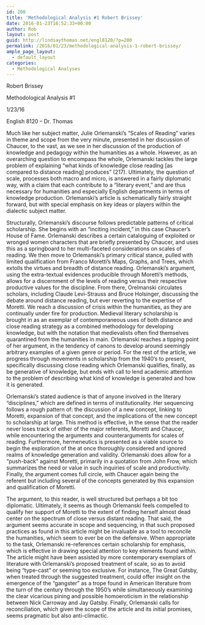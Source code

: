 ```yaml
---
id: 200
title: 'Methodological Analysis #1 Robert Brissey'
date: 2016-01-23T16:52:33+00:00
author: Rob
layout: post
guid: http://lindsaythomas.net/engl8120/?p=200
permalink: /2016/01/23/methodological-analysis-1-robert-brissey/
ample_page_layout:
  - default_layout
categories:
  - Methodological Analyses
---
```

Robert Brissey
  
Methodological Analysis #1
  
1/23/16
  
English 8120 – Dr. Thomas

Much like her subject matter, Julie Orlemanski’s “Scales of Reading” varies in theme and scope from the very minute, presented in her discussion of Chaucer, to the vast, as we see in her discussion of the production of knowledge and pedagogy within the humanities as a whole. However, as an overarching question to encompass the whole, Orlemanski tackles the large problem of explaining “what kinds of knowledge close reading [as compared to distance reading] produces” (217). Ultimately, the question of scale, processes both macro and micro, is answered in a fairly diplomatic way, with a claim that each contribute to a “literary event,” and are thus necessary for humanities and especially English departments in terms of knowledge production. Orlemanski’s article is schematically fairly straight forward, but with special emphasis on key ideas or players within the dialectic subject matter.

Structurally, Orlemanski’s discourse follows predictable patterns of critical scholarship. She begins with an “inciting incident,” in this case Chaucer’s House of Fame. Orlemanski describes a certain cataloguing of exploited or wronged women characters that are briefly presented by Chaucer, and uses this as a springboard to her multi-faceted considerations on scales of reading. We then move to Orlemanski’s primary critical stance, pulled with limited qualification from Franco Moretti’s Maps, Graphs, and Trees, which extolls the virtues and breadth of distance reading. Orlemanski’s argument, using the extra-textual evidences producible through Moretti’s methods, allows for a discernment of the levels of reading versus their respective productive values for the discipline. From there, Orelmanski circulates scholars, including Claude Levi-Strauss and Bruce Holsinger, discussing the debate around distance reading, but ever reverting to the expertise of Moretti. We reach a discussion of crisis within the humanities, as they are continually under fire for production. Medieval literary scholarship is brought in as an exemplar of contemporaneous uses of both distance and close reading strategy as a combined methodology for developing knowledge, but with the notation that medievalists often find themselves quarantined from the humanities in main. Orlemanski reaches a tipping point of her argument, in the tendency of canons to develop around seemingly arbitrary examples of a given genre or period. For the rest of the article, we progress through movements in scholarship from the 1940’s to present, specifically discussing close reading which Orlemanski qualifies, finally, as be generative of knowledge, but ends with call to lend academic attention to the problem of describing what kind of knowledge is generated and how it is generated.

Orlemanski’s stated audience is that of anyone involved in the literary “disciplines,” which are defined in terms of institutionality. Her sequencing follows a rough pattern of: the discussion of a new concept, linking to Moretti, expansion of that concept, and the implications of the new concept to scholarship at large. This method is effective, in the sense that the reader never loses track of either of the major referents, Moretti and Chaucer, while encountering the arguments and counterarguments for scales of reading. Furthermore, hermeneutics is presented as a viable source to begin the exploration of the at once thoroughly considered and ignored realms of knowledge generation and validity. Orlemanski does allow for a “push-back” against Moretti, primarily in a quotation from John Frow, which summarizes the need or value in such inquiries of scale and productivity. Finally, the argument comes full circle, with Chaucer again being the referent but including several of the concepts generated by this expansion and qualification of Moretti.

The argument, to this reader, is well structured but perhaps a bit too diplomatic. Ultimately, it seems as though Orlemanski feels compelled to qualify her support of Moretti to the extent of finding herself almost dead center on the spectrum of close versus distant reading. That said, the argument seems accurate in scope and sequencing, in that such proposed practices as found in this article might be invaluable as a tool to reconcile the humanities, which seem to ever be on the defensive. When appropriate to the task, Orlemanski re-references certain scholarship for emphasis, which is effective in drawing special attention to key elements found within. The article might have been assisted by more contemporary exemplars of literature with Orlemanski’s proposed treatment of scale, so as to avoid being “type-cast” or seeming too exclusive. For instance, The Great Gatsby, when treated through the suggested treatment, could offer insight on the emergence of the “gangster” as a trope found in American literature from the turn of the century through the 1950’s while simultaneously examining the clear vicarious pining and possible homoeroticism in the relationship between Nick Carroway and Jay Gatsby. Finally, Orlemanski calls for reconciliation, which given the scope of the article and its initial promises, seems pragmatic but also anti-climactic.